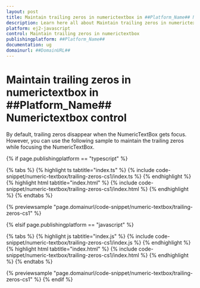 ```yaml
---
layout: post
title: Maintain trailing zeros in numerictextbox in ##Platform_Name## Numerictextbox control | Syncfusion
description: Learn here all about Maintain trailing zeros in numerictextbox in Syncfusion ##Platform_Name## Numerictextbox control of Syncfusion Essential JS 2 and more.
platform: ej2-javascript
control: Maintain trailing zeros in numerictextbox 
publishingplatform: ##Platform_Name##
documentation: ug
domainurl: ##DomainURL##
---
```


# Maintain trailing zeros in numerictextbox in ##Platform_Name## Numerictextbox control

By default, trailing zeros disappear when the NumericTextBox gets focus. However, you can use the following sample to maintain the trailing zeros while focusing the NumericTextBox.

{% if page.publishingplatform == "typescript" %}

 {% tabs %}
{% highlight ts tabtitle="index.ts" %}
{% include code-snippet/numeric-textbox/trailing-zeros-cs1/index.ts %}
{% endhighlight %}
{% highlight html tabtitle="index.html" %}
{% include code-snippet/numeric-textbox/trailing-zeros-cs1/index.html %}
{% endhighlight %}
{% endtabs %}
        
{% previewsample "page.domainurl/code-snippet/numeric-textbox/trailing-zeros-cs1" %}

{% elsif page.publishingplatform == "javascript" %}

{% tabs %}
{% highlight js tabtitle="index.js" %}
{% include code-snippet/numeric-textbox/trailing-zeros-cs1/index.js %}
{% endhighlight %}
{% highlight html tabtitle="index.html" %}
{% include code-snippet/numeric-textbox/trailing-zeros-cs1/index.html %}
{% endhighlight %}
{% endtabs %}

{% previewsample "page.domainurl/code-snippet/numeric-textbox/trailing-zeros-cs1" %}
{% endif %}
